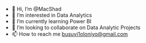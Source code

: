 - 👋 Hi, I’m @MacShad
- 👀 I’m interested in Data Analytics
- 🌱 I’m currently learning Power BI
- 💞️ I’m looking to collaborate on Data Analytic Projects
- 📫 How to reach me busuyi1oloniyo@gmail.com

<!---
MacShad/MacShad is a ✨ special ✨ repository because its `README.md` (this file) appears on your GitHub profile.
You can click the Preview link to take a look at your changes.
--->
